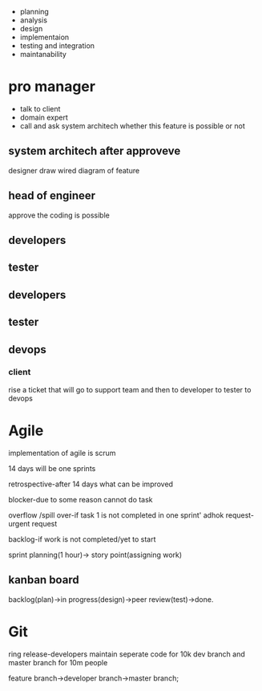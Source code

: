 - planning
- analysis
- design
- implementaion
- testing and integration
- maintanability

# pro manager

- talk to client
- domain expert
- call and ask system architech whether this feature is possible or not

## system architech after approveve

designer draw wired diagram of feature

## head of engineer

approve the coding is possible

## developers

## tester

## developers

## tester

## devops

### client

rise a ticket that will go to support team
and then to developer to tester to devops

# Agile

implementation of agile is scrum

14 days will be one sprints

retrospective-after 14 days what can be improved

blocker-due to some reason cannot do task

overflow /spill over-if task 1 is not completed in one sprint'
adhok request-urgent request

backlog-if work is not completed/yet to start

sprint planning(1 hour)-> story point(assigning work)

## kanban board

backlog(plan)->in progress(design)->peer review(test)->done.

# Git

ring release-developers maintain seperate code for 10k dev branch and master branch for 10m people

feature branch->developer branch->master branch;
